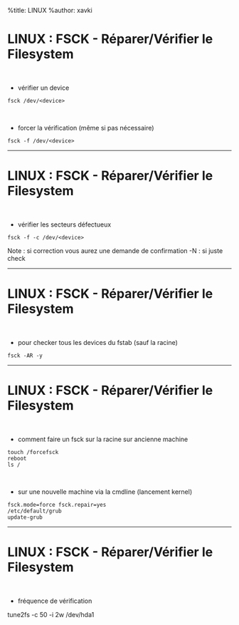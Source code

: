 %title: LINUX
%author: xavki


# LINUX : FSCK - Réparer/Vérifier le Filesystem


<br>

* vérifier un device

```
fsck /dev/<device>
```

<br>

* forcer la vérification (même si pas nécessaire)

```
fsck -f /dev/<device>
```

-----------------------------------------------------------------

# LINUX : FSCK - Réparer/Vérifier le Filesystem

<br>

* vérifier les secteurs défectueux

```
fsck -f -c /dev/<device>
```

Note : si correction vous aurez une demande de confirmation
-N : si juste check

-----------------------------------------------------------------

# LINUX : FSCK - Réparer/Vérifier le Filesystem

<br>

* pour checker tous les devices du fstab (sauf la racine)

```
fsck -AR -y
```

-----------------------------------------------------------------

# LINUX : FSCK - Réparer/Vérifier le Filesystem

<br>

* comment faire un fsck sur la racine sur ancienne machine

```
touch /forcefsck
reboot
ls /
```

<br>

* sur une nouvelle machine via la cmdline (lancement kernel)

```
fsck.mode=force fsck.repair=yes
/etc/default/grub
update-grub
```

-----------------------------------------------------------------

# LINUX : FSCK - Réparer/Vérifier le Filesystem

<br>

* fréquence de vérification

tune2fs -c 50 -i 2w /dev/hda1
